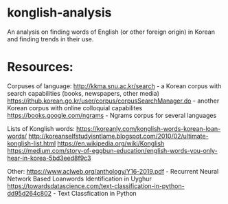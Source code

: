 # konglish-analysis
An analysis on finding words of English (or other foreign origin) in Korean and finding trends in their use.

# Resources:

Corpuses of language:
http://kkma.snu.ac.kr/search - a Korean corpus with search capabilities (books, newspapers, other media)
https://ithub.korean.go.kr/user/corpus/corpusSearchManager.do - another Korean corpus with online colloquial capabilites
https://books.google.com/ngrams - Ngrams corpus for several languages

Lists of Konglish words:
https://koreanly.com/konglish-words-korean-loan-words/
http://koreanselfstudyisntlame.blogspot.com/2010/02/ultimate-konglish-list.html
https://en.wikipedia.org/wiki/Konglish
https://medium.com/story-of-eggbun-education/english-words-you-only-hear-in-korea-5bd3eed8f9c3

Other:
https://www.aclweb.org/anthology/Y16-2019.pdf - Recurrent Neural Network Based Loanwords Identification in Uyghur
https://towardsdatascience.com/text-classification-in-python-dd95d264c802 - Text Classfication in Python
